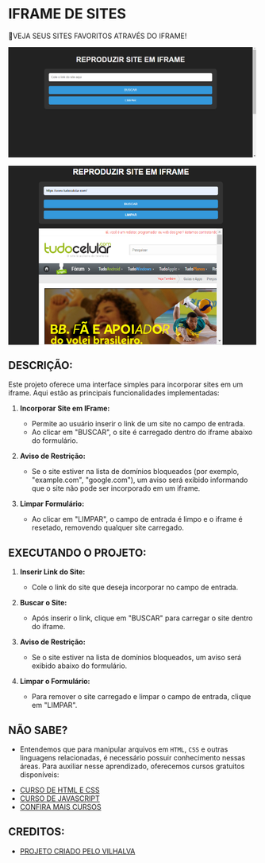 # IFRAME DE SITES
🌚VEJA SEUS SITES FAVORITOS ATRAVÉS DO IFRAME!

<img src="./IMAGENS/FOTO_1.png" align="center" width="500"> <br><br>
<img src="./IMAGENS/FOTO_2.png" align="center" width="500"> <br>

## DESCRIÇÃO:
Este projeto oferece uma interface simples para incorporar sites em um iframe. Aqui estão as principais funcionalidades implementadas:

1. **Incorporar Site em IFrame:**
   - Permite ao usuário inserir o link de um site no campo de entrada.
   - Ao clicar em "BUSCAR", o site é carregado dentro do iframe abaixo do formulário.

2. **Aviso de Restrição:**
   - Se o site estiver na lista de domínios bloqueados (por exemplo, "example.com", "google.com"), um aviso será exibido informando que o site não pode ser incorporado em um iframe.

3. **Limpar Formulário:**
   - Ao clicar em "LIMPAR", o campo de entrada é limpo e o iframe é resetado, removendo qualquer site carregado.

## EXECUTANDO O PROJETO:
1. **Inserir Link do Site:**
   - Cole o link do site que deseja incorporar no campo de entrada.

2. **Buscar o Site:**
   - Após inserir o link, clique em "BUSCAR" para carregar o site dentro do iframe.

3. **Aviso de Restrição:**
   - Se o site estiver na lista de domínios bloqueados, um aviso será exibido abaixo do formulário.

4. **Limpar o Formulário:**
   - Para remover o site carregado e limpar o campo de entrada, clique em "LIMPAR".

## NÃO SABE?
- Entendemos que para manipular arquivos em `HTML`, `CSS` e outras linguagens relacionadas, é necessário possuir conhecimento nessas áreas. Para auxiliar nesse aprendizado, oferecemos cursos gratuitos disponíveis:
* [CURSO DE HTML E CSS](https://github.com/VILHALVA/CURSO-DE-HTML-E-CSS)
* [CURSO DE JAVASCRIPT](https://github.com/VILHALVA/CURSO-DE-JAVASCRIPT)
* [CONFIRA MAIS CURSOS](https://github.com/VILHALVA?tab=repositories&q=+topic:CURSO)

## CREDITOS:
- [PROJETO CRIADO PELO VILHALVA](https://github.com/VILHALVA)
